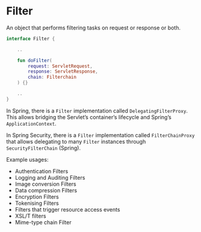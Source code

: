 # Filter

An object that  performs filtering tasks on request or response or both.

```kotlin
interface Filter {

	..

	fun doFilter(
		request: ServletRequest, 
		response: ServletResponse,
		chain: Filterchain
	) {}

	..
}
```

In Spring, there is a `Filter` implementation called `DelegatingFilterProxy`. This allows bridging the Servlet’s container’s lifecycle and Spring’s `ApplicationContext`.

In Spring Security, there is a `Filter` implementation called `FilterChainProxy` that allows delegating to many `Filter` instances through `SecurityFilterChain` (Spring).

Example usages:

- Authentication Filters
- Logging and Auditing Filters
- Image conversion Filters
- Data compression Filters
- Encryption Filters
- Tokenising Filters
- Filters that trigger resource access events
- XSL/T filters
- Mime-type chain Filter
